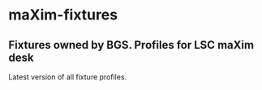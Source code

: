 # maXim-fixtures
## Fixtures owned by BGS. Profiles for LSC maXim desk

Latest version of all fixture profiles.
